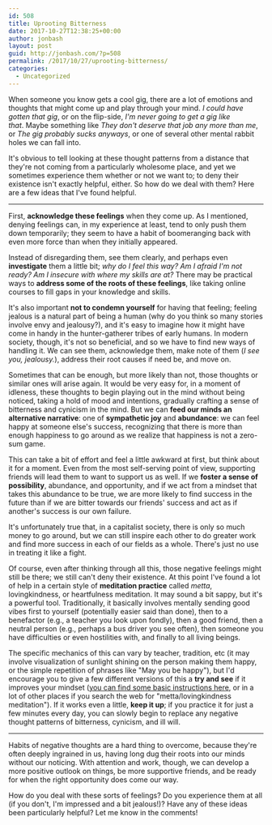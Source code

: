 ```yaml
---
id: 508
title: Uprooting Bitterness
date: 2017-10-27T12:38:25+00:00
author: jonbash
layout: post
guid: http://jonbash.com/?p=508
permalink: /2017/10/27/uprooting-bitterness/
categories:
  - Uncategorized
---
```

When someone you know gets a cool gig, there are a lot of emotions and thoughts that might come up and play through your mind. <em>I could have gotten that gig</em>, or on the flip-side, <em>I'm never going to get a gig like that</em>. Maybe something like <em>They don't deserve that job any more than me</em>, or <em>The gig probably sucks anyways</em>, or one of several other mental rabbit holes we can fall into.

It's obvious to tell looking at these thought patterns from a distance that they're not coming from a particularly wholesome place, and yet we sometimes experience them whether or not we want to; to deny their existence isn't exactly helpful, either. So how do we deal with them? Here are a few ideas that I've found helpful.

<hr />

First, <strong>acknowledge these feelings</strong> when they come up. As I mentioned, denying feelings can, in my experience at least, tend to only push them down temporarily; they seem to have a habit of boomeranging back with even more force than when they initially appeared.

Instead of disregarding them, see them clearly, and perhaps even <strong>investigate</strong> them a little bit; <em>why do I feel this way</em><em>? Am I afraid I'm not ready? Am I insecure with where my skills are at?</em> There may be practical ways to <strong>address some of the roots of these feelings</strong>, like taking online courses to fill gaps in your knowledge and skills.

It's also important <strong>not to condemn yourself</strong> for having that feeling; feeling jealous is a natural part of being a human (why do you think so many stories involve envy and jealousy?), and it's easy to imagine how it might have come in handy in the hunter-gatherer tribes of early humans. In modern society, though, it's not so beneficial, and so we have to find new ways of handling it. We can see them, acknowledge them, make note of them (<em>I see you, jealousy.</em>), address their root causes if need be, and move on.

Sometimes that can be enough, but more likely than not, those thoughts or similar ones will arise again. It would be very easy for, in a moment of idleness, these thoughts to begin playing out in the mind without being noticed, taking a hold of mood and intentions, gradually crafting a sense of bitterness and cynicism in the mind. But we can <strong>feed our minds an alternative narrative</strong>: one of <strong>sympathetic joy</strong> and <strong>abundance</strong>: we can feel happy at someone else's success, recognizing that there is more than enough happiness to go around as we realize that happiness is not a zero-sum game.

This can take a bit of effort and feel a little awkward at first, but think about it for a moment. Even from the most self-serving point of view, supporting friends will lead them to want to support us as well. If we <strong>foster a sense of possibility</strong>, abundance, and opportunity, and if we act from a mindset that takes this abundance to be true, we are more likely to find success in the future than if we are bitter towards our friends' success and act as if another's success is our own failure.

It's unfortunately true that, in a capitalist society, there is only so much money to go around, but we can still inspire each other to do greater work and find more success in each of our fields as a whole. There's just no use in treating it like a fight.

Of course, even after thinking through all this, those negative feelings might still be there; we still can't deny their existence. At this point I've found a lot of help in a certain style of <strong>meditation practice</strong> called <em>metta</em>, lovingkindness, or heartfulness meditation. It may sound a bit sappy, but it's a powerful tool. Traditionally, it basically involves mentally sending good vibes first to yourself (potentially easier said than done), then to a benefactor (e.g., a teacher you look upon fondly), then a good friend, then a neutral person (e.g., perhaps a bus driver you see often), then someone you have difficulties or even hostilities with, and finally to all living beings.

The specific mechanics of this can vary by teacher, tradition, etc (it may involve visualization of sunlight shining on the person making them happy, or the simple repetition of phrases like "May you be happy"), but I'd encourage you to give a few different versions of this a <strong>try and see</strong> if it improves your mindset (<a href="http://www.contemplativemind.org/practices/tree/loving-kindness">you can find some basic instructions here</a>, or in a lot of other places if you search the web for "metta/lovingkindness meditation"). If it works even a little, <strong>keep it up</strong>; if you practice it for just a few minutes every day, you can slowly begin to replace any negative thought patterns of bitterness, cynicism, and ill will.

<hr />

Habits of negative thoughts are a hard thing to overcome, because they're often deeply ingrained in us, having long dug their roots into our minds without our noticing. With attention and work, though, we can develop a more positive outlook on things, be more supportive friends, and be ready for when the right opportunity does come our way.

How do you deal with these sorts of feelings? Do you experience them at all (if you don't, I'm impressed and a bit jealous!)? Have any of these ideas been particularly helpful? Let me know in the comments!